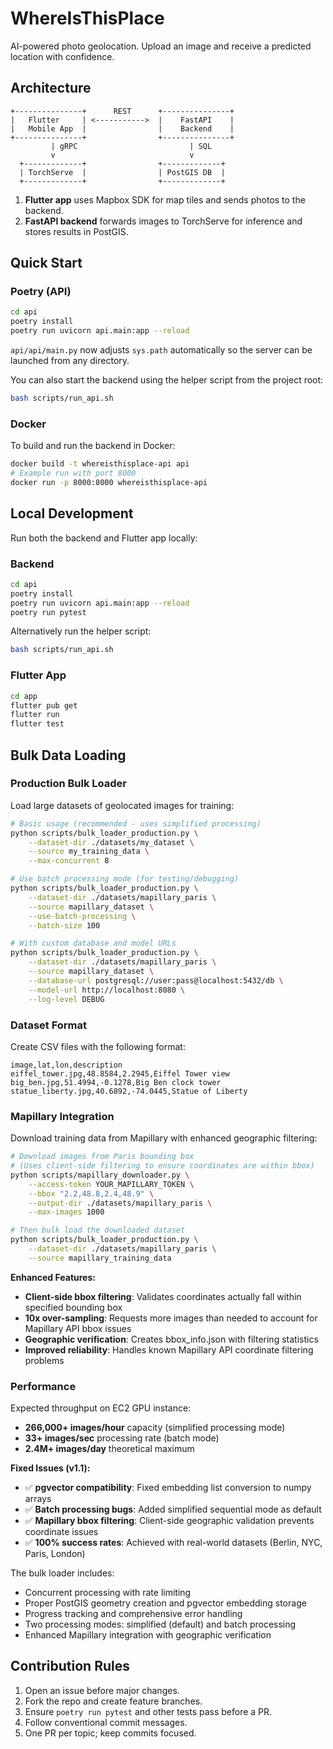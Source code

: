 # WhereIsThisPlace

AI-powered photo geolocation. Upload an image and receive a predicted location with confidence.

## Architecture

```
+---------------+      REST      +---------------+
|   Flutter     | <----------->  |    FastAPI    |
|   Mobile App  |                |    Backend    |
+---------------+                +---------------+
         | gRPC                         | SQL
         v                              v
  +-------------+                +-------------+
  | TorchServe  |                | PostGIS DB  |
  +-------------+                +-------------+
```

1. **Flutter app** uses Mapbox SDK for map tiles and sends photos to the backend.
2. **FastAPI backend** forwards images to TorchServe for inference and stores results in PostGIS.

## Quick Start

### Poetry (API)

```bash
cd api
poetry install
poetry run uvicorn api.main:app --reload
```

`api/api/main.py` now adjusts `sys.path` automatically so the server can be launched from any directory.

You can also start the backend using the helper script from the project root:

```bash
bash scripts/run_api.sh
```

### Docker

To build and run the backend in Docker:

```bash
docker build -t whereisthisplace-api api
# Example run with port 8000
docker run -p 8000:8000 whereisthisplace-api
```

## Local Development

Run both the backend and Flutter app locally:

### Backend

```bash
cd api
poetry install
poetry run uvicorn api.main:app --reload
poetry run pytest
```

Alternatively run the helper script:

```bash
bash scripts/run_api.sh
```

### Flutter App

```bash
cd app
flutter pub get
flutter run
flutter test
```

## Bulk Data Loading

### Production Bulk Loader

Load large datasets of geolocated images for training:

```bash
# Basic usage (recommended - uses simplified processing)
python scripts/bulk_loader_production.py \
    --dataset-dir ./datasets/my_dataset \
    --source my_training_data \
    --max-concurrent 8

# Use batch processing mode (for testing/debugging)
python scripts/bulk_loader_production.py \
    --dataset-dir ./datasets/mapillary_paris \
    --source mapillary_dataset \
    --use-batch-processing \
    --batch-size 100

# With custom database and model URLs
python scripts/bulk_loader_production.py \
    --dataset-dir ./datasets/mapillary_paris \
    --source mapillary_dataset \
    --database-url postgresql://user:pass@localhost:5432/db \
    --model-url http://localhost:8080 \
    --log-level DEBUG
```

### Dataset Format

Create CSV files with the following format:

```csv
image,lat,lon,description
eiffel_tower.jpg,48.8584,2.2945,Eiffel Tower view
big_ben.jpg,51.4994,-0.1278,Big Ben clock tower
statue_liberty.jpg,40.6892,-74.0445,Statue of Liberty
```

### Mapillary Integration

Download training data from Mapillary with enhanced geographic filtering:

```bash
# Download images from Paris bounding box
# (Uses client-side filtering to ensure coordinates are within bbox)
python scripts/mapillary_downloader.py \
    --access-token YOUR_MAPILLARY_TOKEN \
    --bbox "2.2,48.8,2.4,48.9" \
    --output-dir ./datasets/mapillary_paris \
    --max-images 1000

# Then bulk load the downloaded dataset
python scripts/bulk_loader_production.py \
    --dataset-dir ./datasets/mapillary_paris \
    --source mapillary_training_data
```

**Enhanced Features:**
- **Client-side bbox filtering**: Validates coordinates actually fall within specified bounding box
- **10x over-sampling**: Requests more images than needed to account for Mapillary API bbox issues
- **Geographic verification**: Creates bbox_info.json with filtering statistics
- **Improved reliability**: Handles known Mapillary API coordinate filtering problems

### Performance

Expected throughput on EC2 GPU instance:
- **266,000+ images/hour** capacity (simplified processing mode)
- **33+ images/sec** processing rate (batch mode)
- **2.4M+ images/day** theoretical maximum

**Fixed Issues (v1.1):**
- ✅ **pgvector compatibility**: Fixed embedding list conversion to numpy arrays
- ✅ **Batch processing bugs**: Added simplified sequential mode as default
- ✅ **Mapillary bbox filtering**: Client-side geographic validation prevents coordinate issues
- ✅ **100% success rates**: Achieved with real-world datasets (Berlin, NYC, Paris, London)

The bulk loader includes:
- Concurrent processing with rate limiting
- Proper PostGIS geometry creation and pgvector embedding storage
- Progress tracking and comprehensive error handling
- Two processing modes: simplified (default) and batch processing
- Enhanced Mapillary integration with geographic verification

## Contribution Rules

1. Open an issue before major changes.
2. Fork the repo and create feature branches.
3. Ensure `poetry run pytest` and other tests pass before a PR.
4. Follow conventional commit messages.
5. One PR per topic; keep commits focused.

